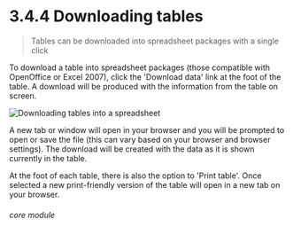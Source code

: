 # 3.4.4    Downloading tables

> Tables can be downloaded into spreadsheet packages with a single click 

To download a table into spreadsheet packages (those compatible with OpenOffice or Excel 2007), click the 'Download data' link at the foot of the table. A download will be produced with the information from the table on screen.

![Downloading tables into a spreadsheet](19a.png)

A new tab or window will open in your browser and you will be prompted to open or save the file (this can vary based on your browser and browser settings). The download will be created with the data as it is shown currently in the table.

At the foot of each table, there is also the option to 'Print table'. Once selected a new print-friendly version of the table will open in a new tab on your browser. 

###### core module

